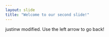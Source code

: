 ```yaml
---
layout: slide
title: "Welcome to our second slide!"
---
```

justinw modified.
Use the left arrow to go back!
